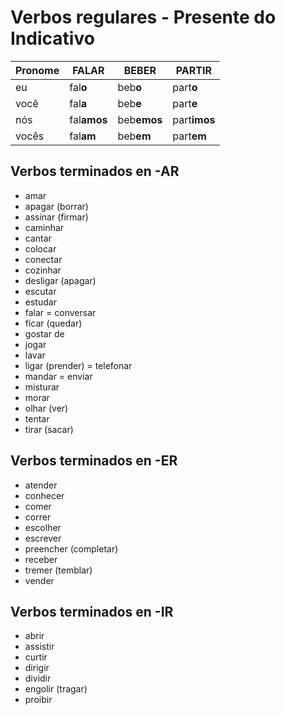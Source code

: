 # Verbos regulares - Presente do Indicativo

| Pronome | FAL**AR** | BEB**ER** | PART**IR** |
| -- | -- | -- | -- |
| eu    | fal**o**    | beb**o**    | part**o** |
| você  | fal**a**    | beb**e**    | part**e** |
| nós   | fal**amos** | beb**emos** | part**imos** |
| vocês | fal**am**   | beb**em**   | part**em** |

## Verbos terminados en -AR

* amar
* apagar (borrar)
* assinar (firmar)
* caminhar
* cantar
* colocar
* conectar
* cozinhar
* desligar (apagar)
* escutar
* estudar
* falar = conversar
* ficar (quedar)
* gostar de
* jogar
* lavar
* ligar (prender) = telefonar
* mandar = enviar
* misturar
* morar
* olhar (ver)
* tentar
* tirar (sacar)

## Verbos terminados en -ER

* atender
* conhecer
* comer
* correr
* escolher
* escrever
* preencher (completar)
* receber
* tremer (temblar)
* vender

## Verbos terminados en -IR

* abrir
* assistir
* curtir
* dirigir
* dividir
* engolir (tragar)
* proibir

